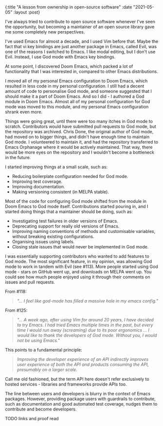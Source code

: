 {:title "A lesson from ownership in open-source software"
 :date "2021-05-05"
 :layout :post}

I've always tried to contribute to open source software whenever I've seen the
opportunity, but becoming a maintainer of an open source library gave me some
completely new perspectives.

I've used Emacs for almost a decade, and I used Vim before that. Maybe the fact
that vi key bindings are just another package in Emacs, called Evil, was one of
the reasons I switched to Emacs. I like modal editing, but I don't use Evil.
Instead, I use God mode with Emacs key bindings.

At some point, I discovered
Doom Emacs, which packed a lot of functionality that I was interested in,
compared to other Emacs distributions.

<!--more-->

I moved all of my personal Emacs configuration to Doom Emacs, which resulted in less code in my personal configuration.
I still had a decent amount of code to personalise God mode, and someone suggested that I should make it a part of Doom Emacs.
And so I did - I authored a God module in Doom Emacs.
Almost all of my personal configuration for God mode was moved to this module, and my personal Emacs configuration shrank even more.

Things were going great, until there were too many itches in God mode to scratch.
Contributors would have submitted pull requests to God mode, but the repository was archived.
Chris Done, the original author of God mode, had moved on to bigger things, and didn't have enough time to maintain God mode.
I volunteered to maintain it, and had the repository transferred to Emacs Orphanage where it would be actively maintained.
That way, there would be more eyes on the repository and I wouldn't become a bottleneck in the future.

I started improving things at a small scale, such as:
- Reducing boilerplate configuration needed for God mode.
- Improving test coverage.
- Improving documentation.
- Making versioning consistent (in MELPA stable).

Most of the code for configuring God mode shifted from the module in Doom Emacs to God mode itself.
Contributions started pouring in, and I started doing things that a maintainer should be doing, such as:
- Investigating test failures in older versions of Emacs.
- Deprecating support for really old versions of Emacs.
- Improving naming conventions of methods and customisable variables, without breaking existing configurations.
- Organising issues using labels.
- Closing stale issues that would never be implemented in God mode.

I was essentially supporting contributors who wanted to add features to God mode.
The most significant feature, in my opinion, was allowing God mode to work in tandem with Evil (see #113).
More people started using God mode - stars on GitHub went up, and downloads on MELPA went up.
You could see how much people enjoyed using it through their comments on issues and pull requests.

From #118:
> _"... I feel like god-mode has filled a massive hole in my emacs config."_


From #125:
> _"... A week ago, after using Vim for around 20 years, I have decided to_
_try Emacs. I had tried Emacs multiple times in the past, but every time I would_
_run away (screaming) due to its poor ergonomics ... I would like to thank the_
_developers of God mode. Without you, I would not be using Emacs."_


This points to a fundamental principle:

> _Improving the developer experience of an API indirectly improves user_
_experience of both the API and products consuming the API, presumably on a_
_larger scale._

Call me old fashioned, but the term API here doesn't refer exclusively to hosted services - libraries and frameworks provide APIs too.

The line between users and developers is blurry in the context of Emacs packages.
However, providing package users with guardrails to contribute, such as documentation and good automated test coverage, nudges them to
contribute and become developers.

TODO links and proof read
